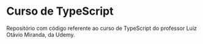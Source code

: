 # Curso de TypeScript

Repositório com código referente ao curso de TypeScript do professor Luiz Otávio Miranda, da Udemy.
